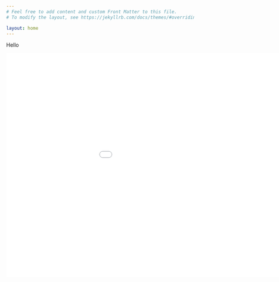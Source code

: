 ```yaml
---
# Feel free to add content and custom Front Matter to this file.
# To modify the layout, see https://jekyllrb.com/docs/themes/#overriding-theme-defaults

layout: home
---
```

Hello

<embed type="text/html" src="Crime.html" width="1100" height="600">

